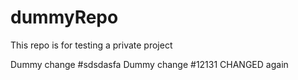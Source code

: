 # dummyRepo
This repo is for testing a private project

Dummy change #sdsdasfa 
Dummy change #12131
CHANGED again
